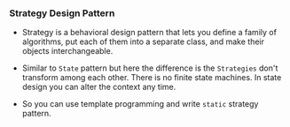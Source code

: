 ### Strategy Design Pattern 

- Strategy is a behavioral design pattern that lets you define a family of algorithms, put each of them into a separate class, and make their objects interchangeable.

- Similar to `State` pattern but here the difference is the `Strategies` don't transform among each other. There is no finite state machines. In state design you can alter the context any time.  

- So you can use template programming and write `static` strategy pattern. 